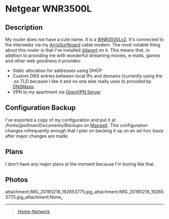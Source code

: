 Netgear WNR3500L
================



Description
-----------

My router does not have a cute name. It is a [WNR3500Lv2](https://smile.amazon.com/gp/product/B002RYYZZS/ref=oh_aui_search_asin_title?ie=UTF8&psc=1). It's connected to the interwebz via my [ArrisSurfboard](ArrisSurfboard) cable modem. The most notable thing about this router is that I've installed [ddwwrt](https://wiki.dd-wrt.com/wiki/index.php/Netgear_WNR3500L) on it. This means that, in addition to providing me with wonderful streaming movies, e-mails, games and other web goodness it provides:

-   Static allocation for addresses using DHCP
-   Custom DNS entries between local IPs and domains (currently using the .so TLD because I like it and no one else really uses it) provided by [DNSMasq](http://www.thekelleys.org.uk/dnsmasq/doc.html).
-   VPN to my apartment via [OpenVPN Server](https://openvpn.net/)

Configuration Backup
--------------------

I've exported a copy of my configuration and put it at */home/jpellman/Documents/Backups* on [Maxwell](Maxwell). This configuration changes infrequently enough that I plan on backing it up on an ad-hoc basis after major changes are made.

Plans
-----

I don't have any major plans at the moment because I'm boring like that.

Photos
------

attachment:IMG\_20190218\_192653775.jpg\_attachment:IMG\_20190218\_192653775.jpg\_attachment:None\_

* * * * *

> [Home-Network](Home-Network)
